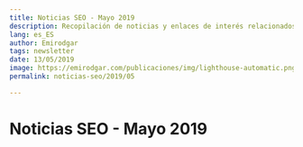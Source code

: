 ```yaml
---
title: Noticias SEO - Mayo 2019
description: Recopilación de noticias y enlaces de interés relacionados con el SEO y Marketing digital
lang: es_ES
author: Emirodgar
tags: newsletter
date: 13/05/2019
image: https://emirodgar.com/publicaciones/img/lighthouse-automatic.png
permalink: noticias-seo/2019/05

---
```


# Noticias SEO - Mayo 2019


<!--stackedit_data:
eyJoaXN0b3J5IjpbMTQ4ODg0NzkyXX0=
-->